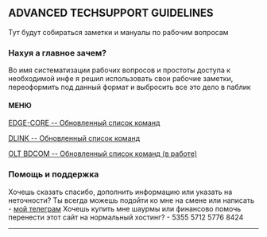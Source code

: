 ## ADVANCED TECHSUPPORT GUIDELINES

Тут будут собираться заметки и мануалы по рабочим вопросам

### Нахуя а главное зачем?

Во имя систематизации рабочих вопросов и простоты доступа к необходимой инфе я решил использовать свои рабочие заметки, переоформить под данный формат и выбросить все это дело в паблик

#### МЕНЮ
[EDGE-CORE -- Обновленный список команд](http://ats.arkk4.com/cli-edge-core)

[DLINK -- Обновленный список команд](http://ats.arkk4.com/cli-dlink)

[OLT BDCOM -- Обновленный список команд (в работе)](http://ats.arkk4.com/cli-bdcom)


### Помощь и поддержка

Хочешь сказать спасибо, дополнить информацию или указать на неточности? Ты всегда можешь подойти ко мне на смене или написать - [мой телеграм](https://t.me/tme3arkk4)
Хочешь купить мне шаурмы или финансово помочь перенести этот сайт на нормальный хостинг? - 5355 5712 5776 8424

---
